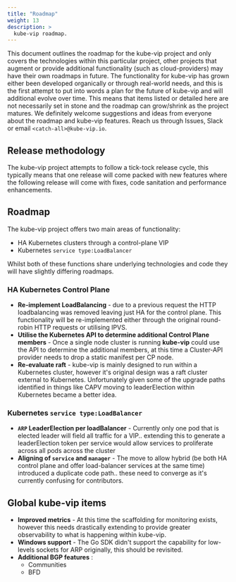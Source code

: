 ```yaml
---
title: "Roadmap"
weight: 13
description: >
  kube-vip roadmap.
---
```


This document outlines the roadmap for the kube-vip project and only covers the technologies within this particular project, other projects that augment or provide additional functionality (such as cloud-providers) may have their own roadmaps in future. The functionality for kube-vip has grown either been developed organically or through real-world needs, and this is the first attempt to put into words a plan for the future of kube-vip and will additional evolve over time. This means that items listed or detailed here are not necessarily set in stone and the roadmap can grow/shrink as the project matures. We definitely welcome suggestions and ideas from everyone about the roadmap and kube-vip features. Reach us through Issues, Slack or email `<catch-all>@kube-vip.io`.

## Release methodology

The kube-vip project attempts to follow a tick-tock release cycle, this typically means that one release will come packed with new features where the following release will come with fixes, code sanitation and performance enhancements.

## Roadmap

The kube-vip project offers two main areas of functionality:

- HA Kubernetes clusters through a control-plane VIP
- Kubernetes `service type:LoadBalancer`

Whilst both of these functions share underlying technologies and code they will have slightly differing roadmaps.

### HA Kubernetes Control Plane

- **Re-implement LoadBalancing** - due to a previous request the HTTP loadbalancing was removed leaving just HA for the control plane. This functionality will be re-implemented either through the original round-robin HTTP requests or utilising IPVS.
- **Utilise the Kubernetes API to determine additional Control Plane members** - Once a single node cluster is running **kube-vip** could use the API to determine the additional members, at this time a Cluster-API provider needs to drop a static manifest per CP node.
- **Re-evaluate raft** - kube-vip is mainly designed to run within a Kubernetes cluster, however it's original design was a raft cluster external to Kubernetes. Unfortunately given some of the upgrade paths identified in things like CAPV moving to leaderElection within Kubernetes became a better idea.

### Kubernetes `service type:LoadBalancer`

- **`ARP` LeaderElection per loadBalancer** - Currently only one pod that is elected leader will field all traffic for a VIP.. extending this to generate a leaderElection token per service would allow services to proliferate across all pods across the cluster
- **Aligning of `service` and `manager`** - The move to allow hybrid (be both HA control plane and offer load-balancer services at the same time) introduced a duplicate code path.. these need to converge as it's currently confusing for contributors.

## Global kube-vip items

- **Improved metrics** - At this time the scaffolding for monitoring exists, however this needs drastically extending to provide greater observability to what is happening within kube-vip.
- **Windows support** - The Go SDK didn't support the capability for low-levels sockets for ARP originally, this should be revisited.
- **Additional BGP features** :
  - Communities
  - BFD

